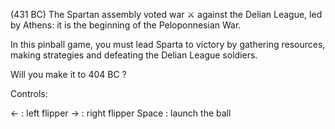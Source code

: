 (431 BC) The Spartan assembly voted war ⚔️ against the Delian League, led by Athens: it is the beginning of the Peloponnesian War.

In this pinball game, you must lead Sparta to victory by gathering resources, making strategies and defeating the Delian League soldiers.

Will you make it to 404 BC ?

Controls:

<- : left flipper
-> : right flipper
Space : launch the ball
